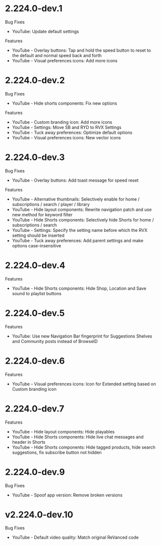 # 2.224.0-dev.1
Bug Fixes
- YouTube: Update default settings
  
Features
- YouTube - Overlay buttons: Tap and hold the speed button to reset to the default and normal speed back and forth
- YouTube - Visual preferences icons: Add more icons

# 2.224.0-dev.2
Bug Fixes
- YouTube - Hide shorts components: Fix new options

Features
- YouTube - Custom branding icon: Add more icons
- YouTube - Settings: Move SB and RYD to RVX Settings
- YouTube - Tuck away preferences: Optimize default options
- YouTube - Visual preferences icons: New vector icons

# 2.224.0-dev.3
Bug Fixes
- YouTube - Overlay buttons: Add toast message for speed reset

Features
- YouTube - Alternative thumbnails: Selectively enable for home / subscriptions / search / player / library
- YouTube - Hide layout components: Rewrite navigation patch and use new method for keyword filter
- YouTube - Hide Shorts components: Selectively hide Shorts for home / subscriptions / search
- YouTube - Settings: Specify the setting name before which the RVX setting should be inserted
- YouTube - Tuck away preferences: Add parent settings and make options case-insensitive

# 2.224.0-dev.4
Features
- YouTube - Hide Shorts components: Hide Shop, Location and Save sound to playlist buttons

# 2.224.0-dev.5
Features
- YouTube: Use new Navigation Bar fingerprint for Suggestions Shelves and Community posts instead of BrowseID

# 2.224.0-dev.6
Features
- YouTube - Visual preferences icons: lcon for Extended setting based on Custom branding icon

# 2.224.0-dev.7
Features
- YouTube - Hide layout components: Hide playables
- YouTube - Hide Shorts components: Hide live chat messages and header in Shorts
- YouTube - Hide Shorts components: Hide tagged products, hide search suggestions, fix subscribe button not hidden

# 2.224.0-dev.9
Bug Fixes
- YouTube - Spoof app version: Remove broken versions

# v2.224.0-dev.10
Bug Fixes
- YouTube - Default video quality: Match original ReVanced code
